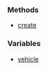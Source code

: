 <DESCRIPTION HERE>

### Methods

-   [create](/docs/createPed.md "wikilink")

### Variables

-   [vehicle](/docs/Ped.vehicle.md "wikilink")
